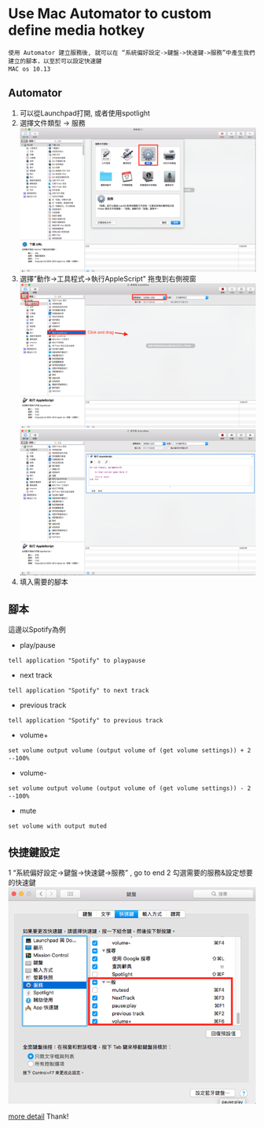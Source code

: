 # Use Mac Automator to custom define media hotkey
```
使用 Automator 建立服務後, 就可以在 “系統偏好設定->鍵盤->快速鍵->服務”中產生我們建立的腳本，以至於可以設定快速鍵
MAC os 10.13
```

## Automator
1. 可以從Launchpad打開, 或者使用spotlight
2. 選擇文件類型 -> 服務
![Alt text](/automator_media/1-2.png)
3. 選擇”動作->工具程式->執行AppleScript" 拖曳到右側視窗
![Alt text](/automator_media/1-3-1.png)
![Alt text](/automator_media/1-3-2.png)
4. 填入需要的腳本

## 腳本
這邊以Spotify為例
* play/pause
```
tell application "Spotify" to playpause
```

* next track
```
tell application "Spotify" to next track
```
* previous track
```
tell application "Spotify" to previous track
```
* volume+
```
set volume output volume (output volume of (get volume settings)) + 2 --100%
```
* volume-
```
set volume output volume (output volume of (get volume settings)) - 2 --100%
```
* mute
```
set volume with output muted
```

## 快捷鍵設定
1 “系統偏好設定->鍵盤->快速鍵->服務” , go to end
2 勾選需要的服務&設定想要的快速鍵
![Alt text](/automator_media/3.png)

[more detail](https://dougscripts.com/itunes/itinfo/info03.php)
Thank!
